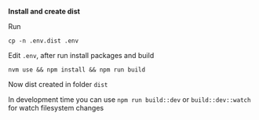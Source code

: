 **Install and create dist**

Run

`cp -n .env.dist .env`

Edit `.env`, after run install packages and build

`nvm use && npm install && npm run build`

Now dist created in folder `dist`

In development time you can use `npm run build::dev` or `build::dev::watch` for watch filesystem changes
